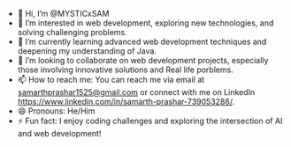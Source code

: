 - 👋 Hi, I’m @MYSTICxSAM
- 👀 I’m interested in web development, exploring new technologies, and solving challenging problems.
- 🌱 I’m currently learning advanced web development techniques and deepening my understanding of Java.
- 💞️ I’m looking to collaborate on web development projects, especially those involving innovative solutions and Real life porblems.
- 📫 How to reach me: You can reach me via email at samarthprashar1525@gmail.com or connect with me on LinkedIn https://www.linkedin.com/in/samarth-prashar-739053286/.
- 😄 Pronouns: He/Him
- ⚡ Fun fact: I enjoy coding challenges and exploring the intersection of AI and web development!  
